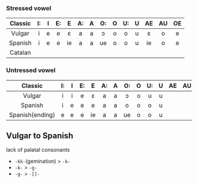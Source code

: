 ### Stressed vowel

| Classic | I: | I | E: | E | A: | A | O: | O | U: | U | AE | AU | OE |
|:---:|:---:|:---:|:---:|:---:|:---:|:---:|:---:|:---:|:---:|:---:|:---:|:---:|:---:|
| Vulgar | i | e | e | ɛ | a | a | ɔ | o | o | u | ɛ | o | e |
| Spanish | i | e | e | ie | a | a | ue | o | o | u | ie | o | e |
| Catalan |     

### Untressed vowel

| Classic | I: | I | E: | E | A: | A | O: | O | U: | U | AE | AU | OE |
|:---:|:---:|:---:|:---:|:---:|:---:|:---:|:---:|:---:|:---:|:---:|:---:|:---:|:---:|
| Vulgar | i | i | e | ɛ | a | a | ɔ | o | u | u |  |  |  |
| Spanish | i | e | e | e | a | a | o | o | o | u |  |  |  |
| Spanish(ending) | e | e | e | ie | a | a | ue | o | o | u |  |  |  |

## Vulgar to Spanish
lack of palatal consonants

- `-kk-`(gemination) > `-k-`
- `-k-` > `-g-`
- `-g-` > `-[]-`
